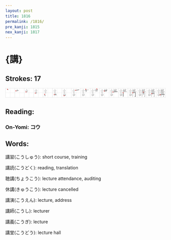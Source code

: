 ```yaml
---
layout: post
title: 1816
permalink: /1816/
pre_kanji: 1815
nex_kanji: 1817
---
```


# {講}

## Strokes: 17

<div class="stroke"><img src="../images/E8AC9B.png" /></div>

## Reading:

### On-Yomi: コウ

## Words:

講習(こうしゅう): short course, training

講読(こうどく): reading, translation

聴講(ちょうこう): lecture attendance, auditing

休講(きゅうこう): lecture cancelled

講演(こうえん): lecture, address

講師(こうし): lecturer

講義(こうぎ): lecture

講堂(こうどう): lecture hall
